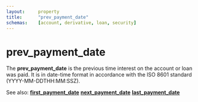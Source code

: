 ```yaml
---
layout:     property
title:      "prev_payment_date"
schemas:    [account, derivative, loan, security]
---
```


# prev_payment_date
The **prev_payment_date** is the previous time interest on the account or loan was paid. It is in date-time format in accordance with the ISO 8601 standard (YYYY-MM-DDTHH:MM:SSZ).

See also:
[**first_payment_date**][fpd]
[**next_payment_date**][npd]
[**last_payment_date**][lpd]


[fpd]: https://github.com/suadelabs/fire/blob/master/documentation/first_payment_date.md
[npd]: https://github.com/suadelabs/fire/blob/master/documentation/next_payment_date.md
[lpd]: https://github.com/suadelabs/fire/blob/master/documentation/last_payment_date.md
